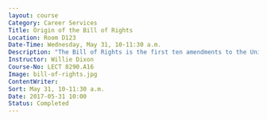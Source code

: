```yaml
---
layout: course
Category: Career Services
Title: Origin of the Bill of Rights
Location: Room D123
Date-Time: Wednesday, May 31, 10-11:30 a.m.
Description: "The Bill of Rights is the first ten amendments to the United States Constitution. It was proposed to ratify the U.S. Constitution. These amendments add to the Constitution specific guarantees of personal freedoms and rights, clear limitations on the government's power, and states all powers not specifically delegated to Congress are reserved for the states or the people. Join Willie Dixon as he discusses the reasons the Bill of Rights were proposed, where they came from and why it is important to have them."
Instructor: Willie Dixon
Course-No: LECT 8290.A16
Image: bill-of-rights.jpg
ContentWriter:
Sort: May 31, 10-11:30 a.m.
Date: 2017-05-31 10:00
Status: Completed
---
```

